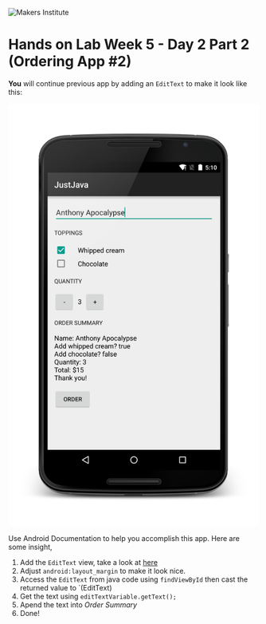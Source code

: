 ![Makers Institute](https://makersinstitute.id/img/logo-makersinstitute.png)

# Hands on Lab Week 5 - Day 2 Part 2 (Ordering App #2)


**You** will continue previous app by adding an `EditText` to make it look like this:

![Final App](../images/w5d2%20-%203.png)


Use Android Documentation to help you accomplish this app. Here are some insight,
1. Add the `EditText` view, take a look at [here](https://s3-us-west-1.amazonaws.com/udacity-content/PDFs/Common+Android+Views+Cheat+Sheet+(1).pdf)
2. Adjust `android:layout_margin` to make it look nice.
3. Access the `EditText` from java code using `findViewById` then cast the returned value to `(EditText)
4. Get the text using `editTextVariable.getText();`
5. Apend the text into *Order Summary*
6. Done!